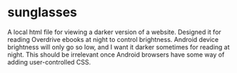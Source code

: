 # sunglasses
A local html file for viewing a darker version of a website. Designed it for reading Overdrive ebooks at night to control brightness.
Android device brightness will only go so low, and I want it darker sometimes for reading at night.
This should be irrelevant once Android browsers have some way of adding user-controlled CSS.
